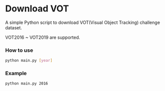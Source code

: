 # Download VOT
A simple Python script to download VOT(Visual Object Tracking) challenge dataset.

VOT2016 ~ VOT2019 are supported.

### How to use
```bash
python main.py [year]
```

### Example
```bash
python main.py 2016
```
